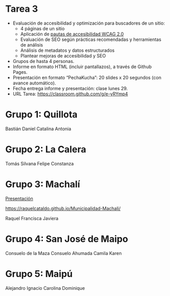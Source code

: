 # Tarea 3

* Evaluación de accesibilidad y optimización para buscadores de un sitio:
    + 4 páginas de un sitio
    + Aplicación de [pautas de accesibilidad WCAG 2.0](http://www.sidar.org/traducciones/wcag20/es/)
    + Evaluación de SEO según prácticas recomendadas y herramientas de análisis
    + Análisis de metadatos y datos estructurados
    + Plantear mejoras de accesibilidad y SEO
* Grupos de hasta 4 personas.
* Informe en formato HTML (incluir pantallazos), a través de Github Pages.
* Presentación en formato “PechaKucha”: 20 slides x 20 segundos (con avance automático).
* Fecha entrega informe y presentación: clase lunes 29.
* URL Tarea: https://classroom.github.com/g/e-yRYmp4

# Grupo 1: Quillota
Bastián
Daniel
Catalina
Antonia

# Grupo 2: La Calera
Tomás
Silvana
Felipe
Constanza

# Grupo 3: Machalí
[Presentación](https://docs.google.com/presentation/d/e/2PACX-1vTridF9KrqMALFoX4-TdDZCZwrDErjk-viPpQDS8kMpEI4LwAt24grvOeU_xpZqkdhvGSxArrQf4LTe/pub?start=true&loop=false&delayms=15000")

https://raquelcataldo.github.io/Municipalidad-Machali/

Raquel
Francisca
Javiera

# Grupo 4: San José de Maipo
Consuelo de la Maza
Consuelo Ahumada
Camila
Karen

# Grupo 5: Maipú
Alejandro
Ignacio
Carolina
Dominique
